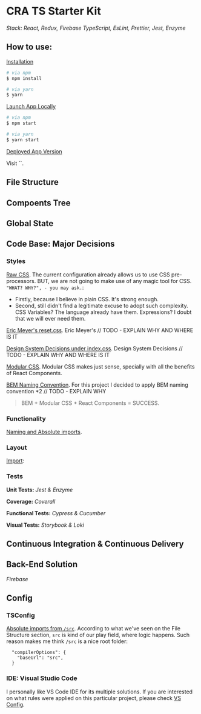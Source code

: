 # CRA TS Starter Kit

_Stack: React, Redux, Firebase TypeScript, EsLint, Prettier, Jest, Enzyme_

## How to use:

<u>Installation</u>

```sh
# via npm
$ npm install

# via yarn
$ yarn
```

<u>Launch App Locally</u>

```sh
# via npm
$ npm start

# via yarn
$ yarn start
```

<u>Deployed App Version</u>

Visit ``.

## File Structure

## Compoents Tree

## Global State

## Code Base: Major Decisions

### Styles

<u>Raw CSS</u>. The current configuration already allows us to use CSS pre-processors. BUT, we are not going to make use of any magic tool for CSS. `"WHAT? WHY?", - you may ask.`:

- Firstly, because I believe in plain CSS. It's strong enough.
- Second, still didn't find a legitimate excuse to adopt such complexity. CSS Variables? The language already have them. Expressions? I doubt that we will ever need them.

<u>Eric Meyer's reset.css</u>. Eric Meyer's // TODO - EXPLAIN WHY AND WHERE IS IT

<u>Design System Decisions under index.css</u>. Design System Decisions // TODO - EXPLAIN WHY AND WHERE IS IT

<u>Modular CSS</u>. Modular CSS makes just sense, specially with all the benefits of React Components.

<u>BEM Naming Convention</u>. For this project I decided to apply BEM naming convention \*2 // TODO - EXPLAIN WHY

> BEM + Modular CSS + React Components = SUCCESS.

### Functionality

<u>Naming and Absolute imports</u>.

### Layout

<u>Import</u>:

### Tests

**Unit Tests:** _Jest & Enzyme_

**Coverage:** _Coverall_

**Functional Tests:** _Cypress & Cucumber_

**Visual Tests:** _Storybook & Loki_

## Continuous Integration & Continuous Delivery

## Back-End Solution

_Firebase_

## Config

### TSConfig

<u>Absolute imports from `/src`</u>. According to what we've seen on the File Structure section, `src` is kind of our play field, where logic happens. Such reason makes me think `/src` is a nice root folder:

```
  "compilerOptions": {
    "baseUrl": "src",
  }
```

### IDE: Visual Studio Code

I personally like VS Code IDE for its multiple solutions. If you are interested on what rules were applied on this particular project, please check [VS Config](./docs/config/vs-code.md).
